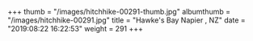 +++
thumb = "/images/hitchhike-00291-thumb.jpg"
albumthumb = "/images/hitchhike-00291.jpg"
title = "Hawke's Bay Napier , NZ"
date = "2019:08:22 16:22:53"
weight = 291
+++
